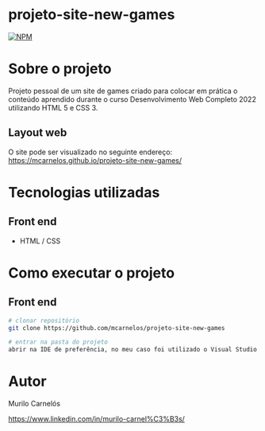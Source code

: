 # projeto-site-new-games
[![NPM](https://img.shields.io/npm/l/react)](https://github.com/mcarnelos/projeto-site-new-games/new/master/LICENSE)

# Sobre o projeto

Projeto pessoal de um site de games criado para colocar em prática o conteúdo aprendido durante o curso Desenvolvimento Web Completo 2022 utilizando HTML 5 e CSS 3.

## Layout web
O site pode ser visualizado no seguinte endereço: 
https://mcarnelos.github.io/projeto-site-new-games/

# Tecnologias utilizadas
## Front end
- HTML / CSS

# Como executar o projeto

## Front end

```bash
# clonar repositório
git clone https://github.com/mcarnelos/projeto-site-new-games

# entrar na pasta do projeto
abrir na IDE de preferência, no meu caso foi utilizado o Visual Studio Code.
```

# Autor

Murilo Carnelós

https://www.linkedin.com/in/murilo-carnel%C3%B3s/
